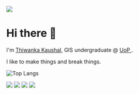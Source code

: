 ![](https://komarev.com/ghpvc/?username=thiwanka-kaushal&color=blue)

  
# Hi there 👋

I'm [Thiwanka Kaushal](mailto:thiwanka.kaushal.mob@gmail.com), GIS undergraduate @ [UoP ](https://www.pdn.ac.lk/).

I like to make things and break things.

![Top Langs](https://github-readme-stats.vercel.app/api/top-langs/?username=thiwaK&layout=compact&theme=graywhite&langs_count=8)
 
![](https://img.shields.io/badge/Love-Electronics-brightgreen?style=flat-square) ![](https://img.shields.io/badge/-Reverse Engineering-brightgreen?style=flat-square) ![](https://img.shields.io/badge/-Hardware Hacking-brightgreen?style=flat-square) ![](https://img.shields.io/badge/-Programming-brightgreen?style=flat-square) 

